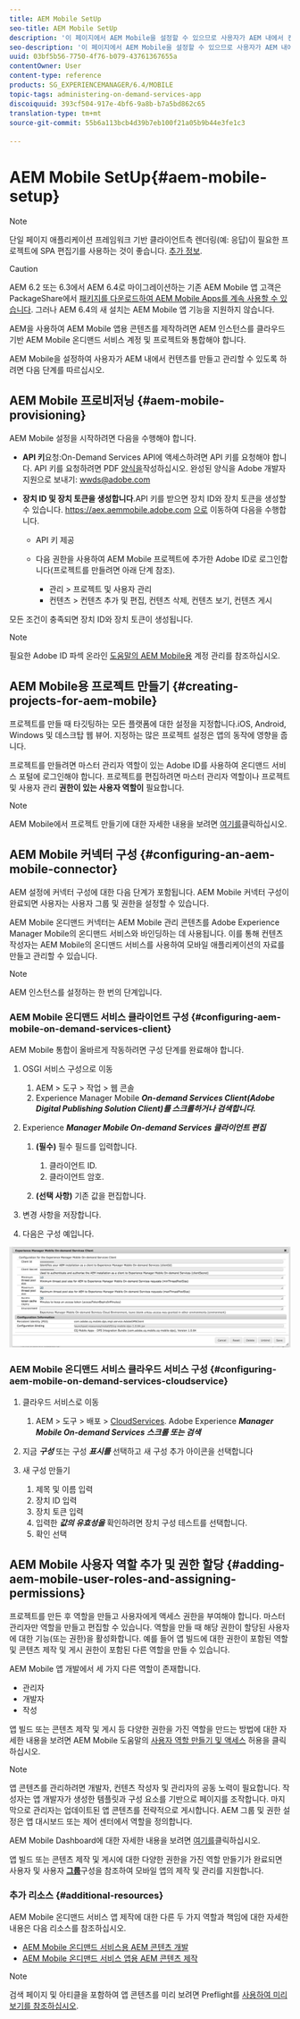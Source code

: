 ```yaml
---
title: AEM Mobile SetUp
seo-title: AEM Mobile SetUp
description: '이 페이지에서 AEM Mobile을 설정할 수 있으므로 사용자가 AEM 내에서 컨텐츠를 만들고 관리할 수 있습니다. 이 페이지에서는 AEM 인스턴스를 클라우드 기반 AEM Mobile 온디맨드 서비스 계정 및 프로젝트와 통합하는 방법에 대한 정보를 제공합니다. '
seo-description: '이 페이지에서 AEM Mobile을 설정할 수 있으므로 사용자가 AEM 내에서 컨텐츠를 만들고 관리할 수 있습니다. 이 페이지에서는 AEM 인스턴스를 클라우드 기반 AEM Mobile 온디맨드 서비스 계정 및 프로젝트와 통합하는 방법에 대한 정보를 제공합니다. '
uuid: 03bf5b56-7750-4f76-b079-43761367655a
contentOwner: User
content-type: reference
products: SG_EXPERIENCEMANAGER/6.4/MOBILE
topic-tags: administering-on-demand-services-app
discoiquuid: 393cf504-917e-4bf6-9a8b-b7a5bd862c65
translation-type: tm+mt
source-git-commit: 55b6a113bcb4d39b7eb100f21a05b9b44e3fe1c3

---
```



# AEM Mobile SetUp{#aem-mobile-setup}

>[!NOTE]
>
>단일 페이지 애플리케이션 프레임워크 기반 클라이언트측 렌더링(예: 응답)이 필요한 프로젝트에 SPA 편집기를 사용하는 것이 좋습니다. [추가 정보](/help/sites-developing/spa-overview.md).

>[!CAUTION]
>
>AEM 6.2 또는 6.3에서 AEM 6.4로 마이그레이션하는 기존 AEM Mobile 앱 고객은 PackageShare에서 [패키지를 다운로드하여 AEM Mobile Apps를 계속 사용할 수 있습니다](https://www.adobeaemcloud.com/content/marketplace/marketplaceProxy.html?packagePath=/content/companies/public/adobe/packages/cq640/compatpack/aem-mobile-package). 그러나 AEM 6.4의 새 설치는 AEM Mobile 앱 기능을 지원하지 않습니다.

AEM을 사용하여 AEM Mobile 앱용 콘텐츠를 제작하려면 AEM 인스턴스를 클라우드 기반 AEM Mobile 온디맨드 서비스 계정 및 프로젝트와 통합해야 합니다.

AEM Mobile을 설정하여 사용자가 AEM 내에서 컨텐츠를 만들고 관리할 수 있도록 하려면 다음 단계를 따르십시오.

## AEM Mobile 프로비저닝 {#aem-mobile-provisioning}

AEM Mobile 설정을 시작하려면 다음을 수행해야 합니다.

* **API 키**&#x200B;요청:On-Demand Services API에 액세스하려면 API 키를 요청해야 합니다. API 키를 요청하려면 PDF [양식을](https://helpx.adobe.com/digital-publishing-solution/help/integrating-dps.html)작성하십시오. 완성된 양식을 Adobe 개발자 지원으로 보내기: [wwds@adobe.com](mailto:wwds@adobe.com)

* **장치 ID 및 장치 토큰을 생성합니다**.API 키를 받으면 장치 ID와 장치 토큰을 생성할 수 있습니다. https://aex.aemmobile.adobe.com [으로](https://aex.aemmobile.adobe.com/) 이동하여 다음을 수행합니다.

   * API 키 제공
   * 다음 권한을 사용하여 AEM Mobile 프로젝트에 추가한 Adobe ID로 로그인합니다(프로젝트를 만들려면 아래 단계 참조).

      * 관리 > 프로젝트 및 사용자 관리
      * 컨텐츠 > 컨텐츠 추가 및 편집, 컨텐츠 삭제, 컨텐츠 보기, 컨텐츠 게시

모든 조건이 충족되면 장치 ID와 장치 토큰이 생성됩니다.

>[!NOTE]
>
>필요한 Adobe ID 파섹 온라인 [도움말의 AEM Mobile용](https://helpx.adobe.com/digital-publishing-solution/help/account-admin-dps.html) 계정 관리를 참조하십시오.

## AEM Mobile용 프로젝트 만들기 {#creating-projects-for-aem-mobile}

프로젝트를 만들 때 타깃팅하는 모든 플랫폼에 대한 설정을 지정합니다.iOS, Android, Windows 및 데스크탑 웹 뷰어. 지정하는 많은 프로젝트 설정은 앱의 동작에 영향을 줍니다.

프로젝트를 만들려면 마스터 관리자 역할이 있는 Adobe ID를 사용하여 온디맨드 서비스 포털에 로그인해야 합니다. 프로젝트를 편집하려면 마스터 관리자 역할이나 프로젝트 및 사용자 관리 **권한이 있는 사용자 역할이** 필요합니다.

>[!NOTE]
>
>AEM Mobile에서 프로젝트 만들기에 대한 자세한 내용을 보려면 [여기를](https://helpx.adobe.com/digital-publishing-solution/help/creating-projects.html)클릭하십시오.

## AEM Mobile 커넥터 구성 {#configuring-an-aem-mobile-connector}

AEM 설정에 커넥터 구성에 대한 다음 단계가 포함됩니다. AEM Mobile 커넥터 구성이 완료되면 사용자는 사용자 그룹 및 권한을 설정할 수 있습니다.

AEM Mobile 온디맨드 커넥터는 AEM Mobile 관리 콘텐츠를 Adobe Experience Manager Mobile의 온디맨드 서비스와 바인딩하는 데 사용됩니다. 이를 통해 컨텐츠 작성자는 AEM Mobile의 온디맨드 서비스를 사용하여 모바일 애플리케이션의 자료를 만들고 관리할 수 있습니다.

>[!NOTE]
>
>AEM 인스턴스를 설정하는 한 번의 단계입니다.

### AEM Mobile 온디맨드 서비스 클라이언트 구성 {#configuring-aem-mobile-on-demand-services-client}

AEM Mobile 통합이 올바르게 작동하려면 구성 단계를 완료해야 합니다.

1. OSGI 서비스 구성으로 이동

   1. AEM > 도구 > 작업 > 웹 콘솔
   1. Experience Manager Mobile ***On-demand Services Client(Adobe Digital Publishing Solution Client)를 스크롤하거나 검색합니다.***

1. Experience ***Manager Mobile On-demand Services 클라이언트 편집***

   1. **(필수)** 필수 필드를 입력합니다.

      1. 클라이언트 ID.
      1. 클라이언트 암호.
   1. **(선택 사항)** 기존 값을 편집합니다.


1. 변경 사항을 저장합니다.
1. 다음은 구성 예입니다.

![chlimage_1-53](assets/chlimage_1-53.png)

### AEM Mobile 온디맨드 서비스 클라우드 서비스 구성 {#configuring-aem-mobile-on-demand-services-cloudservice}

1. 클라우드 서비스로 이동

   1. AEM > 도구 > 배포 > [CloudServices](http://localhost:4502/libs/cq/core/content/tools/cloudservices.html). Adobe Experience ***Manager Mobile On-demand Services 스크롤 또는 검색***

1. 지금 ***구성*** 또는 구성 ***표시를*** 선택하고 새 구성 추가 아이콘을 선택합니다

1. 새 구성 만들기

   1. 제목 및 이름 입력
   1. 장치 ID 입력
   1. 장치 토큰 입력
   1. 입력한 ***값의 유효성을*** 확인하려면 장치 구성 테스트를 선택합니다.
   1. 확인 선택

## AEM Mobile 사용자 역할 추가 및 권한 할당 {#adding-aem-mobile-user-roles-and-assigning-permissions}

프로젝트를 만든 후 역할을 만들고 사용자에게 액세스 권한을 부여해야 합니다. 마스터 관리자만 역할을 만들고 편집할 수 있습니다. 역할을 만들 때 해당 권한이 할당된 사용자에 대한 기능(또는 권한)을 활성화합니다. 예를 들어 앱 빌드에 대한 권한이 포함된 역할 및 콘텐츠 제작 및 게시 권한이 포함된 다른 역할을 만들 수 있습니다.

AEM Mobile 앱 개발에서 세 가지 다른 역할이 존재합니다.

* 관리자
* 개발자
* 작성

앱 빌드 또는 콘텐츠 제작 및 게시 등 다양한 권한을 가진 역할을 만드는 방법에 대한 자세한 내용을 보려면 AEM Mobile 도움말의 [사용자 역할 만들기 및 액세스](https://helpx.adobe.com/digital-publishing-solution/help/account-admin-dps.html) 허용을 클릭하십시오.

>[!NOTE]
>
>앱 콘텐츠를 관리하려면 개발자, 컨텐츠 작성자 및 관리자의 공동 노력이 필요합니다. 작성자는 앱 개발자가 생성한 템플릿과 구성 요소를 기반으로 페이지를 조작합니다. 마지막으로 관리자는 업데이트된 앱 콘텐츠를 전략적으로 게시합니다. AEM 그룹 및 권한 설정은 앱 대시보드 또는 제어 센터에서 역할을 정의합니다.
>
>AEM Mobile Dashboard에 대한 자세한 내용을 보려면 [여기를](/help/mobile/mobile-apps-ondemand-application-dashboard.md)클릭하십시오.

앱 빌드 또는 콘텐츠 제작 및 게시에 대한 다양한 권한을 가진 역할 만들기가 완료되면 사용자 및 사용자 [**그룹&#x200B;**](/help/mobile/aem-mobile-configure-users.md)구성을 참조하여 모바일 앱의 제작 및 관리를 지원합니다.

### 추가 리소스 {#additional-resources}

AEM Mobile 온디맨드 서비스 앱 제작에 대한 다른 두 가지 역할과 책임에 대한 자세한 내용은 다음 리소스를 참조하십시오.

* [AEM Mobile 온디맨드 서비스용 AEM 콘텐츠 개발](/help/mobile/aem-mobile-on-demand.md)
* [AEM Mobile 온디맨드 서비스 앱용 AEM 콘텐츠 제작](/help/mobile/mobile-apps-ondemand.md)

>[!NOTE]
>
>검색 페이지 및 아티클을 포함하여 앱 콘텐츠를 미리 보려면 Preflight를 [사용하여 미리 보기를 참조하십시오](/help/mobile/aem-mobile-manage-ondemand-services.md).
